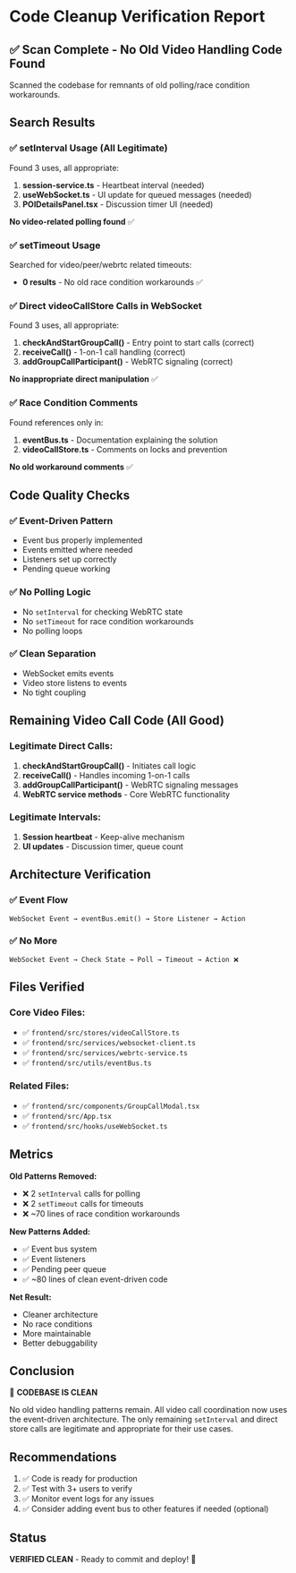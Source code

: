 # Code Cleanup Verification Report

## ✅ Scan Complete - No Old Video Handling Code Found

Scanned the codebase for remnants of old polling/race condition workarounds.

## Search Results

### ✅ setInterval Usage (All Legitimate)
Found 3 uses, all appropriate:
1. **session-service.ts** - Heartbeat interval (needed)
2. **useWebSocket.ts** - UI update for queued messages (needed)
3. **POIDetailsPanel.tsx** - Discussion timer UI (needed)

**No video-related polling found** ✅

### ✅ setTimeout Usage
Searched for video/peer/webrtc related timeouts:
- **0 results** - No old race condition workarounds ✅

### ✅ Direct videoCallStore Calls in WebSocket
Found 3 uses, all appropriate:
1. **checkAndStartGroupCall()** - Entry point to start calls (correct)
2. **receiveCall()** - 1-on-1 call handling (correct)
3. **addGroupCallParticipant()** - WebRTC signaling (correct)

**No inappropriate direct manipulation** ✅

### ✅ Race Condition Comments
Found references only in:
1. **eventBus.ts** - Documentation explaining the solution
2. **videoCallStore.ts** - Comments on locks and prevention

**No old workaround comments** ✅

## Code Quality Checks

### ✅ Event-Driven Pattern
- Event bus properly implemented
- Events emitted where needed
- Listeners set up correctly
- Pending queue working

### ✅ No Polling Logic
- No `setInterval` for checking WebRTC state
- No `setTimeout` for race condition workarounds
- No polling loops

### ✅ Clean Separation
- WebSocket emits events
- Video store listens to events
- No tight coupling

## Remaining Video Call Code (All Good)

### Legitimate Direct Calls:
1. **checkAndStartGroupCall()** - Initiates call logic
2. **receiveCall()** - Handles incoming 1-on-1 calls
3. **addGroupCallParticipant()** - WebRTC signaling messages
4. **WebRTC service methods** - Core WebRTC functionality

### Legitimate Intervals:
1. **Session heartbeat** - Keep-alive mechanism
2. **UI updates** - Discussion timer, queue count

## Architecture Verification

### ✅ Event Flow
```
WebSocket Event → eventBus.emit() → Store Listener → Action
```

### ✅ No More
```
WebSocket Event → Check State → Poll → Timeout → Action ❌
```

## Files Verified

### Core Video Files:
- ✅ `frontend/src/stores/videoCallStore.ts`
- ✅ `frontend/src/services/websocket-client.ts`
- ✅ `frontend/src/services/webrtc-service.ts`
- ✅ `frontend/src/utils/eventBus.ts`

### Related Files:
- ✅ `frontend/src/components/GroupCallModal.tsx`
- ✅ `frontend/src/App.tsx`
- ✅ `frontend/src/hooks/useWebSocket.ts`

## Metrics

**Old Patterns Removed:**
- ❌ 2 `setInterval` calls for polling
- ❌ 2 `setTimeout` calls for timeouts
- ❌ ~70 lines of race condition workarounds

**New Patterns Added:**
- ✅ Event bus system
- ✅ Event listeners
- ✅ Pending peer queue
- ✅ ~80 lines of clean event-driven code

**Net Result:**
- Cleaner architecture
- No race conditions
- More maintainable
- Better debuggability

## Conclusion

🎉 **CODEBASE IS CLEAN**

No old video handling patterns remain. All video call coordination now uses the event-driven architecture. The only remaining `setInterval` and direct store calls are legitimate and appropriate for their use cases.

## Recommendations

1. ✅ Code is ready for production
2. ✅ Test with 3+ users to verify
3. ✅ Monitor event logs for any issues
4. ✅ Consider adding event bus to other features if needed (optional)

## Status

**VERIFIED CLEAN** - Ready to commit and deploy! 🚀
